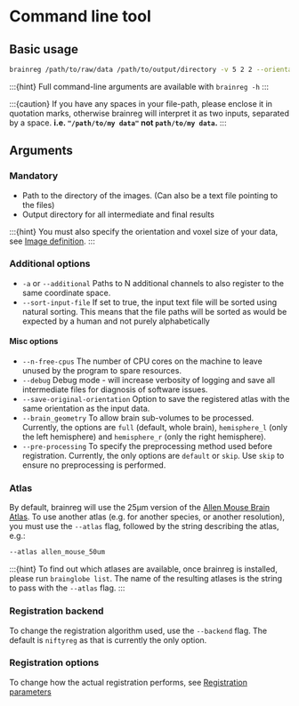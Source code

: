 # Command line tool

## Basic usage

```bash
brainreg /path/to/raw/data /path/to/output/directory -v 5 2 2 --orientation psl
```

:::{hint}
Full command-line arguments are available with `brainreg -h`
:::

:::{caution}
If you have any spaces in your file-path, please enclose it in quotation marks, otherwise brainreg will interpret it as two inputs, separated by a space.
**i.e. `"/path/to/my data"` not `path/to/my data`.**
:::

## Arguments

### Mandatory

* Path to the directory of the images. (Can also be a text file pointing to the files)
* Output directory for all intermediate and final results

:::{hint}
You must also specify the orientation and voxel size of your data, see [Image definition](/documentation/setting-up/image-definition).
:::

### Additional options

* `-a` or `--additional` Paths to N additional channels to also register to the same coordinate space.
* `--sort-input-file` If set to true, the input text file will be sorted using natural sorting. This means that the 
file paths will be sorted as would be expected by a human and not purely alphabetically

#### Misc options

* `--n-free-cpus` The number of CPU cores on the machine to leave unused by the program to spare resources.
* `--debug` Debug mode - will increase verbosity of logging and save all intermediate files for diagnosis of software issues.
* `--save-original-orientation` Option to save the registered atlas with the same orientation as the input data.
* `--brain_geometry` To allow brain sub-volumes to be processed. Currently, the options are `full` 
(default, whole brain), `hemisphere_l` (only the left hemisphere) and `hemisphere_r` (only the right hemisphere).
* `--pre-processing` To specify the preprocessing method used before registration. Currently, the only options 
are `default` or `skip`. Use `skip` to ensure no preprocessing is performed.

### Atlas

By default, brainreg will use the 25&mu;m version of the [Allen Mouse Brain Atlas](https://mouse.brain-map.org/). To 
use another atlas (e.g. for another species, or another resolution), you must use the `--atlas` flag, followed by 
the string describing the atlas, e.g.:

```bash
--atlas allen_mouse_50um
```

:::{hint}
To find out which atlases are available, once brainreg is installed, please run `brainglobe list`. The name of the 
resulting atlases is the string to pass with the `--atlas` flag.
:::

### Registration backend

To change the registration algorithm used, use the `--backend` flag. The default is `niftyreg` as that is 
currently the only option.

### Registration options

To change how the actual registration performs, see [Registration parameters](parameters)
